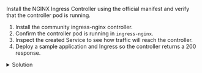 Install the NGINX Ingress Controller using the official manifest and verify that the controller pod is running.

1. Install the community ingress-nginx controller.
2. Confirm the controller pod is running in `ingress-nginx`.
3. Inspect the created Service to see how traffic will reach the controller.
4. Deploy a sample application and Ingress so the controller returns a 200 response.

<details><summary>Solution</summary>
<br>

```bash
# apply the official manifest
kubectl apply -f https://raw.githubusercontent.com/kubernetes/ingress-nginx/main/deploy/static/provider/cloud/deploy.yaml
```{{exec}}

```bash
# wait for the controller pod to be ready
kubectl -n ingress-nginx rollout status deploy/ingress-nginx-controller --timeout=180s
```{{exec}}

```bash
# list controller pods
kubectl -n ingress-nginx get pods -l app.kubernetes.io/component=controller
```{{exec}}

```bash
# inspect the service exposing the controller
kubectl -n ingress-nginx get svc ingress-nginx-controller
```{{exec}}

> Note: In the Killercoda environment the `EXTERNAL-IP` column displays `<pending>` permanently, because there is no external load balancer available. Use the NodePort listed in the service instead when you need to access the controller.

```bash
# change the service type to NodePort so it is reachable
kubectl -n ingress-nginx patch svc ingress-nginx-controller -p '{"spec":{"type":"NodePort","ports":[{"name":"http","port":80,"protocol":"TCP","targetPort":80,"nodePort":30000},{"name":"https","port":443,"protocol":"TCP","targetPort":443,"nodePort":30443}]}}'
```{{exec}}

```bash
# confirm the NodePort that was allocated
kubectl -n ingress-nginx get svc ingress-nginx-controller -o wide
```{{exec}}

```bash
# retrieve the worker node IP and resulting URL
kubectl get nodes -o wide
```{{exec}}

```bash
# curl the controller (replace <node-ip> with the worker IP)
curl -I http://<node-ip>:30000
```{{exec}}

```bash
# sample backend to exercise the controller
kubectl create deploy demo --image=nginx:1.25 --port=80
```{{exec}}

```bash
kubectl expose deploy demo --port=80 --target-port=80
```{{exec}}

```bash
cat <<'EOF' | kubectl apply -f -
apiVersion: networking.k8s.io/v1
kind: Ingress
metadata:
  name: demo
  namespace: default
spec:
  ingressClassName: nginx
  rules:
  - host: demo.local
    http:
      paths:
      - path: /
        pathType: Prefix
        backend:
          service:
            name: demo
            port:
              number: 80
EOF
```{{exec}}

```bash
# hit the ingress with the Host header
curl -I -H 'Host: demo.local' http://<node-ip>:30000/
```{{exec}}

> After the patch, reach the ingress controller at `http://<node-ip>:30000` (HTTP) or `https://<node-ip>:30443` (HTTPS). Remember to include the correct `Host` header so the controller matches your Ingress rule.

</details>
